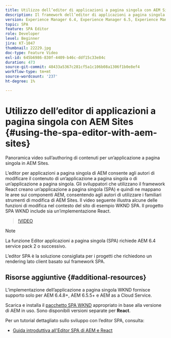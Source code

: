```yaml
---
title: Utilizzo dell’editor di applicazioni a pagina singola con AEM Sites
description: Il framework dell’editor di applicazioni a pagina singola di AEM consente agli autori di modificare il contenuto di un’applicazione a pagina singola o di un’applicazione a pagina singola. Gli sviluppatori che utilizzano entrambi i framework di React creano un’applicazione a pagina singola e quindi mappano alcune aree dell’applicazione a pagina singola ai componenti di AEM, consentendo agli autori di utilizzare i familiari strumenti di modifica di AEM Sites.
version: Experience Manager 6.4, Experience Manager 6.5, Experience Manager as a Cloud Service
topic: SPA
feature: SPA Editor
role: Developer
level: Beginner
jira: KT-1047
thumbnail: 22229.jpg
doc-type: Feature Video
exl-id: 645b6986-830f-4409-b46c-ddf15c33e84c
duration: 473
source-git-commit: 48433a5367c281cf5a1c106b08a1306f1b0e8ef4
workflow-type: tm+mt
source-wordcount: '237'
ht-degree: 1%

---
```


# Utilizzo dell’editor di applicazioni a pagina singola con AEM Sites {#using-the-spa-editor-with-aem-sites}

Panoramica video sull’authoring di contenuti per un’applicazione a pagina singola in AEM Sites.

L’editor per applicazioni a pagina singola di AEM consente agli autori di modificare il contenuto di un’applicazione a pagina singola o di un’applicazione a pagina singola. Gli sviluppatori che utilizzano il framework React creano un’applicazione a pagina singola (SPA) e quindi ne mappano le aree sui componenti AEM, consentendo agli autori di utilizzare i familiari strumenti di modifica di AEM Sites. Il video seguente illustra alcune delle funzioni di modifica nel contesto del sito di esempio WKND SPA. Il progetto SPA WKND include sia un’implementazione React.

>[!VIDEO](https://video.tv.adobe.com/v/22229?quality=12&learn=on)

>[!NOTE]
>
> La funzione Editor applicazioni a pagina singola (SPA) richiede AEM 6.4 service pack 2 o successivo.
>
> L’editor SPA è la soluzione consigliata per i progetti che richiedono un rendering lato client basato sul framework SPA.

## Risorse aggiuntive {#additional-resources}

L’implementazione dell’applicazione a pagina singola WKND fornisce supporto solo per AEM 6.4.8+, AEM 6.5.5+ e AEM as a Cloud Service.

Scarica e installa il [pacchetto SPA WKND](https://github.com/adobe/aem-guides-wknd-spa/releases) appropriato in base alla versione di AEM in uso. Sono disponibili versioni separate per **React**.

Per un tutorial dettagliato sullo sviluppo con l’editor SPA, consulta:

* [Guida introduttiva all&#39;Editor SPA di AEM e React](https://experienceleague.adobe.com/docs/experience-manager-learn/getting-started-with-aem-headless/spa-editor/react/overview.html)
